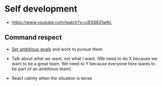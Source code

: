 # Self development

- https://www.youtube.com/watch?v=cjES8831wKc

## Command respect

- [Set ambitious goals](https://www.youtube.com/watch?v=g4w3IyvKvas&list=WL&index=1&t=567s) and work to pursue them

- Talk about what _we_ want, not what _I_ want. (We need to do X because we want to be a great team. We need to Y because everyone here wants to be part of an ambitious team)

- React calmly when the situation is tense
